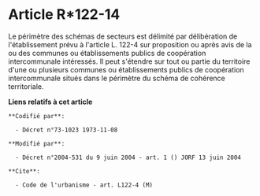 # Article R*122-14

Le périmètre des schémas de secteurs est délimité par délibération de l'établissement prévu à l'article L. 122-4 sur
proposition ou après avis de la ou des communes ou établissements publics de coopération intercommunale intéressés. Il peut
s'étendre sur tout ou partie du territoire d'une ou plusieurs communes ou établissements publics de coopération
intercommunale situés dans le périmètre du schéma de cohérence territoriale.

**Liens relatifs à cet article**

	**Codifié par**:

	  - Décret n°73-1023 1973-11-08

	**Modifié par**:

	  - Décret n°2004-531 du 9 juin 2004 - art. 1 () JORF 13 juin 2004

	**Cite**:

	  - Code de l'urbanisme - art. L122-4 (M)

